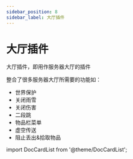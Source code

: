 ```yaml
---
sidebar_position: 8
sidebar_label: 大厅插件
---
```


# 大厅插件

大厅插件，即用作服务器大厅的插件

整合了很多服务器大厅所需要的功能如：

- 世界保护
- 关闭雨雪
- 关闭伤害
- 二段跳
- 物品栏菜单
- 虚空传送
- 阻止丢出&拾取物品

import DocCardList from '@theme/DocCardList';

<DocCardList />
